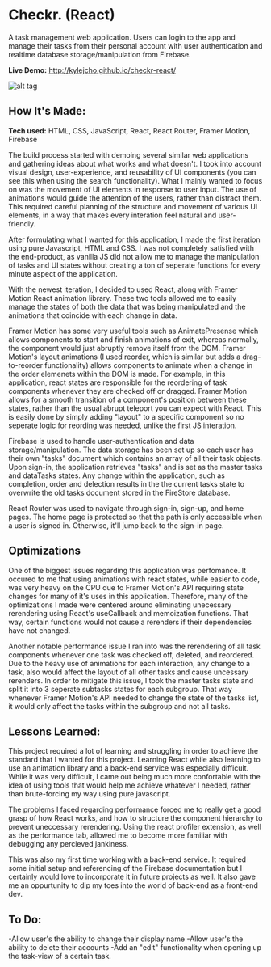 # Checkr. (React)
A task management web application. Users can login to the app and manage their tasks from their personal account with user authentication and realtime database storage/manipulation from Firebase. 

**Live Demo:** http://kylejcho.github.io/checkr-react/

![alt tag](https://i.imgur.com/UmHjoEd.png)

## How It's Made:

**Tech used:** HTML, CSS, JavaScript, React, React Router, Framer Motion, Firebase

The build process started with demoing several similar web applications and gathering ideas about what works and what doesn't. I took into account visual design, user-experience, and reusability of UI components (you can see this when using the search functionality). What I mainly wanted to focus on was the movement of UI elements in response to user input. The use of animations would guide the attention of the users, rather than distract them. This required careful planning of the structure and movement of various UI elements, in a way that makes every interation feel natural and user-friendly.

After formulating what I wanted for this application, I made the first iteration using pure Javascript, HTML and CSS. I was not completely satisfied with the end-product, as vanilla JS did not allow me to manage the manipulation of tasks and UI states without creating a ton of seperate functions for every minute aspect of the application. 

With the newest iteration, I decided to used React, along with Framer Motion React animation library. These two tools allowed me to easily manage the states of both the data that was being manipulated and the animations that coincide with each change in data. 

Framer Motion has some very useful tools such as AnimatePresense which allows components to start and finish animations of exit, whereas normally, the component would just abruptly remove itself from the DOM. Framer Motion's layout animations (I used reorder, which is similar but adds a drag-to-reorder functionality) allows components to animate when a change in the order elemenets within the DOM is made. For example, in this application, react states are responsible for the reordering of task components whenever they are checked off or dragged. Framer Motion allows for a smooth transition of a component's position between these states, rather than the usual abrupt teleport you can expect with React. This is easily done by simply adding "layout" to a specific component so no seperate logic for reording was needed, unlike the first JS interation.

Firebase is used to handle user-authentication and data storage/manipulation. The data storage has been set up so each user has their own "tasks" document which contains an array of all their task objects. Upon sign-in, the application retrieves "tasks" and is set as the master tasks and dataTasks states. Any change within the application, such as completion, order and delection results in the the current tasks state to overwrite the old tasks document stored in the FireStore database. 

React Router was used to navigate through sign-in, sign-up, and home pages. The home page is protected so that the path is only accessible when a user is signed in. Otherwise, it'll jump back to the sign-in page. 

## Optimizations
One of the biggest issues regarding this application was perfomance. It occured to me that using animations with react states, while easier to code, was very heavy on the CPU due to Framer Motion's API requiring state changes for many of it's uses in this application. Therefore, many of the optimizations I made were centered around eliminating unecessary rerendering using React's useCallback and memoization functions. That way, certain functions would not cause a rerenders if their dependencies have not changed. 

Another notable performance issue I ran into was the rerendering of all task components whenever one task was checked off, deleted, and reordered. Due to the heavy use of animations for each interaction, any change to a task, also would affect the layout of all other tasks and cause uncessary rerenders. In order to mitigate this issue, I took the master tasks state and split it into 3 seperate subtasks states for each subgroup. That way whenever Framer Motion's API needed to change the state of the tasks list, it would only affect the tasks within the subgroup and not all tasks. 

## Lessons Learned:
This project required a lot of learning and struggling in order to achieve the standard that I wanted for this project. Learning React while also learning to use an animation library and a back-end service was especially difficult. While it was very difficult, I came out being much more confortable with the idea of using tools that would help me achieve whatever I needed, rather than brute-forcing my way using pure javascript. 

The problems I faced regarding performance forced me to really get a good grasp of how React works, and how to structure the component hierarchy to prevent uneccessary rerendering. Using the react profiler extension, as well as the performance tab, allowed me to become more familiar with debugging any percieved jankiness. 

This was also my first time working with a back-end service. It required some initial setup and referencing of the Firebase documentation but I certainly would love to incorporate it in future projects as well. It also gave me an oppurtunity to dip my toes into the world of back-end as a front-end dev. 

## To Do:
-Allow user's the ability to change their display name
-Allow user's the ability to delete their accounts
-Add an "edit" functionality when opening up the task-view of a certain task. 
